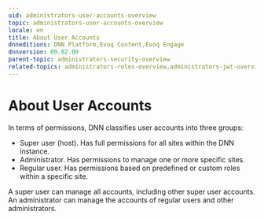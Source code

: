 ```yaml
---
uid: administrators-user-accounts-overview
topic: administrators-user-accounts-overview
locale: en
title: About User Accounts
dnneditions: DNN Platform,Evoq Content,Evoq Engage
dnnversion: 09.02.00
parent-topic: administrators-security-overview
related-topics: administrators-roles-overview,administrators-jwt-overview
---
```


# About User Accounts

In terms of permissions, DNN classifies user accounts into three groups:

*   Super user (host). Has full permissions for all sites within the DNN instance.
*   Administrator. Has permissions to manage one or more specific sites.
*   Regular user. Has permissions based on predefined or custom roles within a specific site.

A super user can manage all accounts, including other super user accounts. An administrator can manage the accounts of regular users and other administrators.
